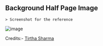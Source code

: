 ## Background Half Page Image

    > Screenshot for the reference

![image](https://github.com/user-attachments/assets/70d447c5-506f-44f9-bb2d-5ccdc97ccc06)


Credits:- [Tirtha Sharma](https://github.com/genze121 "Tirtha Sharma")

